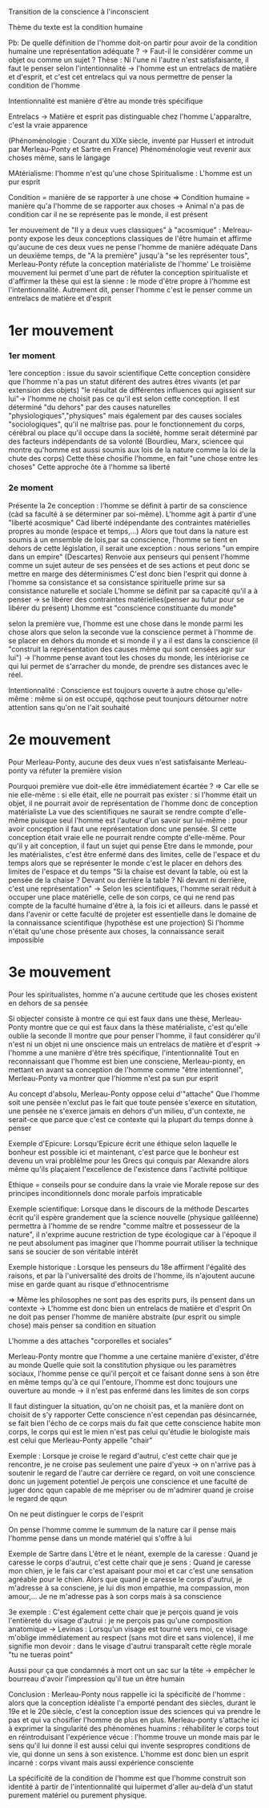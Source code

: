 Transition de la conscience à l'inconscient

Thème du texte est la condition humaine

Pb:  De quelle définition de l'homme doit-on partir pour avoir de la condition humaine une représentation adéquate ?
-> Faut-il le considérer comme un objet ou comme un sujet ?
Thèse : Ni l'une ni l'autre n'est satisfaisante, il faut le penser selon l'intentionnalité -> l'homme est un entrelacs de matière et d'esprit, et c'est cet entrelacs qui va nous permettre de penser la condition de l'homme

Intentionnalité est manière d'être au monde très spécifique

Entrelacs -> Matière et esprit pas distinguable chez l'homme
L'apparaître, c'est la vraie apparence

(Phénoménologie : Courant du XIXe siècle, inventé par Husserl et introduit par Merleau-Ponty et Sartre en France)
Phénoménologie veut revenir aux choses même, sans le langage

MAtérialisme: l'homme n'est qu'une chose
Spiritualisme : L'homme est un pur esprit

Condition = manière de se rapporter à une chose
=> Condition humaine = manière qu'a l'homme de se rapporter aux choses
-> Animal n'a pas de condition car il ne se représente pas le monde, il est présent

1er mouvement de "Il y a deux vues classiques" à "acosmique" : Melreau-ponty expose les deux conceptions classiques de l'être humain et affirme qu'aucune de ces deux vues ne pense l'homme de manière adéquate
Dans un deuxième temps, de "A la première" jusqu'à "se les représenter tous", Merleau-Ponty réfute la conception matérialiste de l'homme'
Le troisième mouvement lui permet d'une part de réfuter la conception spiritualiste et d'affirmer la thèse qui est la sienne : le mode d'être propre à l'homme est l'intentionnalité. Autrement dit, penser l'homme c'est le penser comme un entrelacs de matière et d'esprit

# 1er mouvement

### 1er moment

1ere conception : issue du savoir scientifique
Cette conception considère que l'homme n'a pas un statut diférent des autres êtres vivants (et par extension des objets) "le résultat de différentes influences qui agissent sur lui"-> l'homme ne choisit pas ce qu'il est selon cette conception. Il est déterminé "du dehors" par des causes naturelles "physiologiques","physiques" mais également par des causes sociales "sociologiques", qu'il ne maîtrise pas. pour le fonctionnement du corps, cérébral ou place qu'il occupe dans la société, homme serait déterminé par des facteurs indépendants de sa volonté (Bourdieu, Marx, sciencee qui montre qu'homme est aussi soumis aux lois de la nature comme la loi de la chute des corps)
Cette thèse chosifie l'homme, en fait "une chose entre les choses"
Cette approche ôte à l'homme sa liberté

### 2e moment

Présente la 2e conception : l'homme se définit à partir de sa conscience (càd sa faculté à se déterminer par soi-même). L'homme agit à partir d'une "liberté acosmique"
Càd liberté indépendante des contraintes matérielles propres au monde (espace et temps,...)
Alors que tout dans la nature est soumis à un ensemble de lois,par sa conscience, l'homme se tient en dehors de cette législation, il serait une exception : nous serions "un empire dans un empire" (Descartes)
Renvoie aux penseurs qui pensent l'homme comme un sujet auteur de ses pensées et de ses actions et peut donc se mettre en marge des déterminismes
C'est donc bien l'esprit qui donne à l'homme sa consistance et sa consistance spirituelle prime sur sa consistance naturelle et sociale
L'homme se définit par sa capacité qu'il a à penser -> se libérer des contraintes matérielles(penser au futur pour se libérer du présent)
Lhomme est "conscience constituante du monde"

selon la première vue, l'homme est une chose dans le monde parmi les chose alors que selon la seconde vue la conscience permet à l'homme de se placer en dehors du monde et si monde il y a il est dans la conscience (il "construit la représentation des causes même qui sont censées agir sur lui") -> l'homme pense avant tout les choses du monde, les intériorise ce qui lui permet de s'arracher du monde, de prendre ses distances avec le réel.


Intentionnalité : Conscience est toujours ouverte à autre chose qu'elle-même : même si on est occupé, qqchose peut tounjours détourner notre attention sans qu'on ne l'ait souhaité

# 2e mouvement

Pour Merleau-Ponty, aucune des deux vues n'est satisfaisante
Merleau-ponty va réfuter la première vision

Pourquoi première vue doit-elle être immédiatement écartée ?
=> Car elle se nie elle-même : si elle était, elle ne pourrait pas exister : si l'homme était un objet, il ne pourrait avoir de représentation de l'homme donc de conception matérialiste
La vue des scientifiques ne saurait se rendre compte d'elle-même puisque seul l'homme est l'auteur  d'un savoir sur lui-même : pour avoir conception il faut une représentation donc une pensée.
SI cette conception était vraie elle ne pourrait rendre compte d'elle-même.
Pour qu'il y ait conception, il faut un sujet qui pense
Etre dans le mmonde, pour les matérialistes, c'est être enfermé dans des limites, celle de l'espace et du temps alors que se représenter le monde c'est le placer en dehors des limites de l'espace et du temps
"Si la chaise est devant la table, où est la pensée de la chaise ? Devant ou derrière la table ? Ni devant ni derrière, c'est une représentation" -> Selon les scientifiques, l'homme serait réduit à occuper une place matérielle, celle de son corps, ce qui ne rend pas compte de la faculté humaine d'être à, la fois ici et ailleurs. dans le passé et dans l'avenir or cette faculté de projeter est essentielle dans le domaine de la connaissance scientifique (hypothèse est une projection)
Si l'homme n'était qu'une chose présente aux choses, la connaissance serait impossible

# 3e mouvement


Pour les spiritualistes, homme n'a aucune certitude que les choses existent en dehors de sa pensée

Si objecter consiste à montre ce qui est faux dans une thèse, Merleau-Ponty montre que ce qui est faux dans la thèse matérialiste, c'est qu'elle oublie la seconde
Il montre que pour penser l'homme, il faut considérer qu'il n'est ni un objet ni une onscience mais un entrelacs de matière et d'esprit -> l'homme a une manière d'être très spécifique, l'intentionnalité
Tout en reconnaissant que l'homme est bien une consciene, Merleau-pionty, en mettant en avant sa conception de l'homme comme "être intentionnel", Merleau-Ponty va montrer que l'hiomme n'est pa sun pur esprit

Au concept d'absolu, Merleau-Ponty oppose celui d'"attache"
Que l'homme soit une pensée n'exclut pas le fait que toute pensée s'exerce en situtation, une pensée ne s'exerce jamais en dehors d'un milieu, d'un contexte, ne serait-ce que parce que c'est ce contexte qui la plupart du temps donne à penser

Exemple d'Epicure:
Lorsqu'Epicure écrit une éthique selon laquelle le bonheur est possible ici et maintenant, c'est parce que le bonheur est devenu un vrai problèlme pour les Grecs qui conquis par Alexandre alors même qu'ils plaçaient l'excellence de l'existence dans l'activité politique

Ethique = conseils pour se conduire dans la vraie vie
Morale repose sur des principes inconditionnels donc morale parfois impraticable

Exemple scientifique:
Lorsque dans le discours de la méthode Descartes écrit qu'il espère grandement que la science nouvelle (physique galiléenne) permettra à  l'homme de se rendre "comme maître et possesseur de la nature", il n'exprime aucune restriction de type écologique car à l'époque il ne peut absolument pas imaginer que l'homme pourrait utiliser la technique sans se soucier de son véritable intérêt

Exemple historique :
Lorsque les penseurs du 18e affirment l'égalité des raisons, et par là l'universalité des droits de l'homme, ils n'ajoutent aucune mise en garde quant au risque d'ethnocentrisme

=> Même les philosophes ne sont pas des esprits purs, ils pensent dans un contexte
-> L'homme est donc bien un entrelacs de matière et d'esprit
On ne doit pas penser l'homme de manière abstraite (pur esprit ou simple chose) mais penser sa condition en situation

L'homme a des attaches "corporelles et sociales"

Merleau-Ponty montre que l'homme a une certaine manière d'exister, d'être au monde
Quelle quie soit la constitution physique ou les paramètres sociaux, l'homme pense ce qui'il perçoit et ce faisant donne sens à son être en même temps qu'à ce qui l'entoure, l'homme est donc toujours une ouverture au monde -> il n'est pas enfermé dans les limites de son corps

Il faut distinguer la situation, qu'on ne choisit pas, et la manière dont on choisit de s'y rapporter
Cette conscience n'est cependan pas désincarnée, se fait bien l'écho de ce corps mais du fait que cette conscience habite mon corps, le corps qui est le mien n'est pas celui qu'étudie le biologiste mais est celui que Merleau-Ponty appelle "chair"

Exemple  : Lorsque je croise le regard d'autrui, c'est cette chair que je rencontre, je ne croise pas seulement une paire d'yeux -> on n'arrive pas à soutenir le regard de l'autre car derrière ce regard, on voit une conscience donc un jugement potentiel
Je perçois une conscience et une faculté de juger donc qqun capable de me mépriser ou de m'admirer quand je croise le regard de qqun

On ne peut distinguer le corps de l'esprit

On pense l'homme comme le summum de la nature car il pense mais l'homme pense dans un monde matériel qui s'offre à lui

Exemple de Sartre dans L'être et le néant, exemple de la caresse :
Quand je caresse le corps d'autrui, c'est cette chair que je sens :
Quand je caresse mon chien, je le fais car c'est apaisant pour moi et car c'est une sensation agréable pour le chien.
Alors que quand je caresse le corps d'autrui, je m'adresse à sa consciene, je lui dis mon empathie, ma compassion, mon amour,...
Je ne m'adresse pas à son corps mais à sa conscience

3e exemple :
C'est également cette chair que je perçois quand je vois l'entièreté du visage d'autrui : je ne perçois pas qu'une composition anatomique
-> Levinas : Lorsqu'un visage est tourné vers moi, ce visage m'oblige immédiatement au respect (sans mot dire et sans violence), il me signifie mon devoir : dans le visage d'autrui transparaît cette règle morale "tu ne tueras point"

Aussi pour ça que condamnés à mort ont un sac sur la tête -> empêcher le bourreau d'avoir l'impression qu'il tue un être humain

Conclusion : Merleau-Ponty nous rappelle ici la spécificité de l'homme : alors que la conception idéaliste l'a emporté pendant des siècles, durant le 19e et le 20e siècle, c'est la conception issue des sciences qui va prendre le pas et qui va chosifier l'homme de plus en plus. Merleau-ponty s'attache ici à exprimer la singularité des phénomènes huamins : réhabiliter le corps tout en réintroduisant l'expérience vécue : l'homme trouve un monde mais par le sens qu'il lui donne il est aussi celui qui  invente sespropres conditions de vie, qui donne un sens à son existence. L'homme est donc bien un esprit incarné : corps vivant mais aussi expérience consciente

La spécificité de la condition de l'homme est que l'homme construit son identité à partir de l'intentionnalité qui luipermet d'aller au-delà d'un statut purement matériel ou purement physique.






